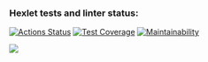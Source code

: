 ### Hexlet tests and linter status:
[![Actions Status](https://github.com/YoungHhustler/python-project-50/actions/workflows/hexlet-check.yml/badge.svg)](https://github.com/YoungHhustler/python-project-50/actions)  [![Test Coverage](https://api.codeclimate.com/v1/badges/c12a3325b84b8ba28bbe/test_coverage)](https://codeclimate.com/github/YoungHhustler/python-project-50/test_coverage)  [![Maintainability](https://api.codeclimate.com/v1/badges/c12a3325b84b8ba28bbe/maintainability)](https://codeclimate.com/github/YoungHhustler/python-project-50/maintainability)


<a href="https://asciinema.org/a/hEMxG7cac6KYLvsWURiXxL8ab" target="_blank"><img src="https://asciinema.org/a/hEMxG7cac6KYLvsWURiXxL8ab.svg" /></a>